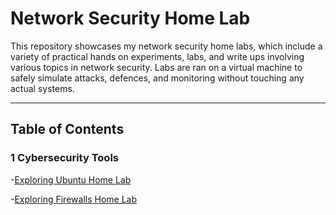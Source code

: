 <h1>Network Security Home Lab</h1>

This repository showcases my network security home labs, which include a variety of practical hands on experiments, labs, and write ups involving various topics in network security. Labs are ran on a virtual machine to safely simulate attacks, defences, and monitoring without touching any actual systems.

---

## Table of Contents

### 1 Cybersecurity Tools
-[Exploring Ubuntu Home Lab](/Cybersecurity_Tools/Exploring%20Ubuntu%20Home%20Lab.md)

-[Exploring Firewalls Home Lab](/Cybersecurity_Tools/Exploring%20Firewalls%20Home%20Lab.md)